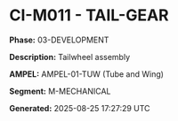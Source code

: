 # CI-M011 - TAIL-GEAR

**Phase:** 03-DEVELOPMENT

**Description:** Tailwheel assembly

**AMPEL:** AMPEL-01-TUW (Tube and Wing)

**Segment:** M-MECHANICAL

**Generated:** 2025-08-25 17:27:29 UTC
